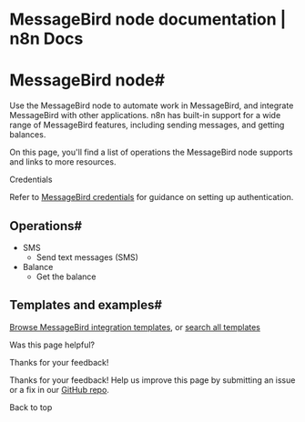 # MessageBird node documentation | n8n Docs

[ ](https://github.com/n8n-io/n8n-docs/edit/main/docs/integrations/builtin/app-nodes/n8n-nodes-base.messagebird.md "Edit this page")

# MessageBird node#

Use the MessageBird node to automate work in MessageBird, and integrate MessageBird with other applications. n8n has built-in support for a wide range of MessageBird features, including sending messages, and getting balances. 

On this page, you'll find a list of operations the MessageBird node supports and links to more resources.

Credentials

Refer to [MessageBird credentials](../../credentials/messagebird/) for guidance on setting up authentication. 

## Operations#

  * SMS
    * Send text messages (SMS)
  * Balance
    * Get the balance

## Templates and examples#

[Browse MessageBird integration templates](https://n8n.io/integrations/messagebird/), or [search all templates](https://n8n.io/workflows/)

Was this page helpful? 

Thanks for your feedback! 

Thanks for your feedback! Help us improve this page by submitting an issue or a fix in our [GitHub repo](https://github.com/n8n-io/n8n-docs). 

Back to top